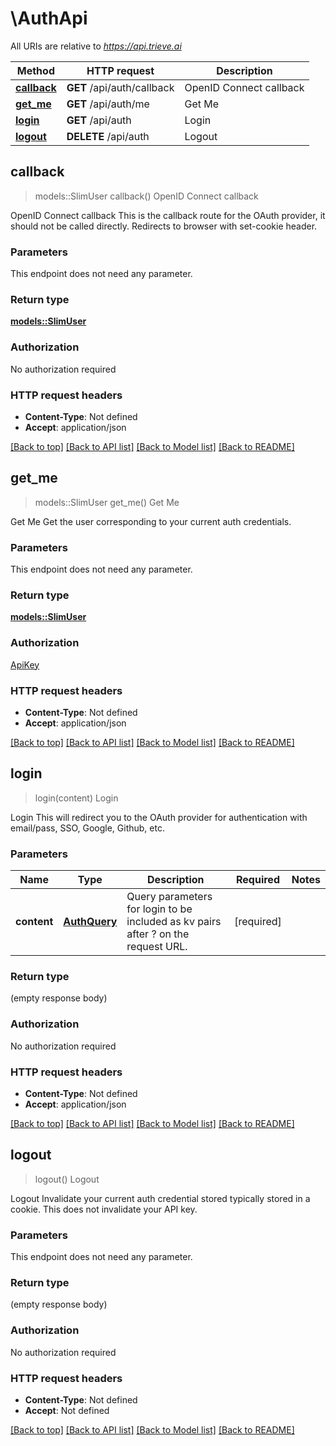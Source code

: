 # \AuthApi

All URIs are relative to *https://api.trieve.ai*

Method | HTTP request | Description
------------- | ------------- | -------------
[**callback**](AuthApi.md#callback) | **GET** /api/auth/callback | OpenID Connect callback
[**get_me**](AuthApi.md#get_me) | **GET** /api/auth/me | Get Me
[**login**](AuthApi.md#login) | **GET** /api/auth | Login
[**logout**](AuthApi.md#logout) | **DELETE** /api/auth | Logout



## callback

> models::SlimUser callback()
OpenID Connect callback

OpenID Connect callback  This is the callback route for the OAuth provider, it should not be called directly. Redirects to browser with set-cookie header.

### Parameters

This endpoint does not need any parameter.

### Return type

[**models::SlimUser**](SlimUser.md)

### Authorization

No authorization required

### HTTP request headers

- **Content-Type**: Not defined
- **Accept**: application/json

[[Back to top]](#) [[Back to API list]](../README.md#documentation-for-api-endpoints) [[Back to Model list]](../README.md#documentation-for-models) [[Back to README]](../README.md)


## get_me

> models::SlimUser get_me()
Get Me

Get Me  Get the user corresponding to your current auth credentials.

### Parameters

This endpoint does not need any parameter.

### Return type

[**models::SlimUser**](SlimUser.md)

### Authorization

[ApiKey](../README.md#ApiKey)

### HTTP request headers

- **Content-Type**: Not defined
- **Accept**: application/json

[[Back to top]](#) [[Back to API list]](../README.md#documentation-for-api-endpoints) [[Back to Model list]](../README.md#documentation-for-models) [[Back to README]](../README.md)


## login

> login(content)
Login

Login  This will redirect you to the OAuth provider for authentication with email/pass, SSO, Google, Github, etc.

### Parameters


Name | Type | Description  | Required | Notes
------------- | ------------- | ------------- | ------------- | -------------
**content** | [**AuthQuery**](.md) | Query parameters for login to be included as kv pairs after ? on the request URL. | [required] |

### Return type

 (empty response body)

### Authorization

No authorization required

### HTTP request headers

- **Content-Type**: Not defined
- **Accept**: application/json

[[Back to top]](#) [[Back to API list]](../README.md#documentation-for-api-endpoints) [[Back to Model list]](../README.md#documentation-for-models) [[Back to README]](../README.md)


## logout

> logout()
Logout

Logout  Invalidate your current auth credential stored typically stored in a cookie. This does not invalidate your API key.

### Parameters

This endpoint does not need any parameter.

### Return type

 (empty response body)

### Authorization

No authorization required

### HTTP request headers

- **Content-Type**: Not defined
- **Accept**: Not defined

[[Back to top]](#) [[Back to API list]](../README.md#documentation-for-api-endpoints) [[Back to Model list]](../README.md#documentation-for-models) [[Back to README]](../README.md)

